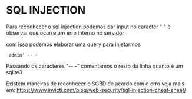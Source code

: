 # SQL INJECTION

Para reconhecer o sql injection podemos dar input no caracter "'" e observar que ocorre um erro interno no servidor

com isso podemos elaborar uma query para injetarmos


``` admin' -- -```

Passando os caracteres "-- -" comentamos o resto da linha quanto é um sqlite3

Existem maneiras de reconhecer o SGBD de acordo com o erro veja mais em: https://www.invicti.com/blog/web-security/sql-injection-cheat-sheet/
